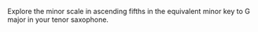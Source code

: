 Explore the minor scale in ascending fifths in the equivalent minor key to G major in your tenor saxophone.